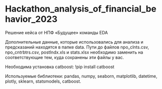 # Hackathon_analysis_of_financial_behavior_2023
Решение кейса от НПФ «Будущее» команды EDA

Дополнительные данные, которые использовались для анализа и предсказаний находятся в папке data.
Пути до файлов npo_clnts.csv, npo_cntrbtrs.csv, postIndx.xls и stats.xlsx необходимо заменить на соответствующие тем, куда сохранены эти файлы у вас.

Необходима установка catboost: !pip install catboost 

Используемые библиотеки: 
pandas,
numpy,
seaborn,
matplotlib,
datetime,
plotly,
sklearn,
statsmodels,
catboost.
